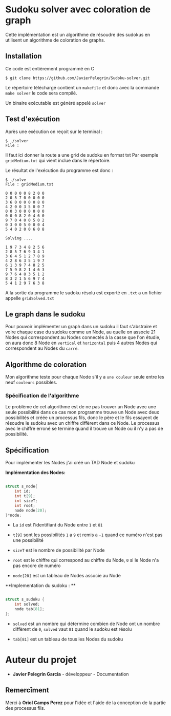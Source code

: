 # Sudoku solver avec coloration de graph 
Cette implémentation est un algorithme de résoudre des sudokus en utilisent un algorithme de coloration de graphs. 

## Installation 

Ce code est entièrement programmé en C
``` 
$ git clone https://github.com/JavierPelegrin/Sudoku-solver.git 
``` 

Le répertoire téléchargé contient un `makefile` et donc avec la commande `make solver` le code sera compilé. 

Un binaire exécutable est généré appelé `solver` 

## Test d'exécution 

Après une exécution on reçoit sur le terminal : 

``` 
$ ./solver 
File :  
```
Il faut ici donner la route a une grid de sudoku en format txt 
Par exemple `gridMedium.txt` qui vient inclue dans le répertoire. 

Le résultat de l'exécution du programme est donc : 

``` 
$ ./solve 
File : gridMedium.txt 

0 0 0 0 0 8 2 0 0 
2 0 5 7 0 0 0 0 0 
3 6 0 0 0 0 0 8 0 
4 2 0 0 3 5 0 0 7 
0 0 3 0 0 0 0 0 0 
0 0 0 8 2 0 4 6 0 
9 7 0 4 0 0 5 0 2 
0 3 0 0 5 0 0 0 4 
5 4 0 2 0 0 6 0 8 

Solving .... 

1 9 7 3 4 8 2 5 6 
2 8 5 7 6 9 3 4 1 
3 6 4 5 1 2 7 8 9 
4 2 8 6 3 5 1 9 7 
6 1 3 9 7 4 8 2 5 
7 5 9 8 2 1 4 6 3 
9 7 6 4 8 3 5 1 2 
8 3 2 1 5 6 9 7 4 
5 4 1 2 9 7 6 3 8 
``` 

A la sortie du programme le sudoku résolu est exporté en `.txt` a un fichier appelle `gridSolved.txt` 

## Le graph dans le sudoku 

Pour pouvoir implémenter un graph dans un sudoku il faut s'abstraire et voire chaque case du sudoku comme un Node, au quelle on associe 21 Nodes qui correspondent au Nodes connectés à la casse que l'on étudie, on aura donc 8 Node en `vertical` et `horizontal` puis 4 autres Nodes qui correspondent au Nodes du `carré`. 

## Algorithme de coloration 

Mon algorithme teste pour chaque Node s'il y a `une couleur` seule entre les neuf `couleurs` possibles. 

### Spécification de l'algorithme  

Le problème de cet algorithme est de ne pas trouver un Node avec une seule possibilité dans ce cas mon programme trouve un Node avec deux possibilités et créée un processus fils, donc le père et le fils essayent de résoudre le sudoku avec un chiffre diffèrent dans ce Node. Le processus avec le chiffre erroné se termine quand il trouve un Node ou il n'y a pas de possibilité. 

## Spécification 

Pour implémenter les Nodes j'ai créé un TAD Node et sudoku 

**Implémentation des Nodes:** 

```c 

struct s_node{ 
    int id; 
    int t[9]; 
    int sizeT; 
    int root; 
    node node[20]; 
}*node; 

``` 

- La `id` est l'identifiant du Node entre `1` et `81` 

- `t[9]` sont les possibilités `1` a `9` et remis a `-1` quand ce numéro n'est pas une possibilité 

- `sizeT` est le nombre de possibilité par Node 

- `root` est le chiffre qui correspond au chiffre du Node, `0` si le Node n'a pas encore de numéro 

- `node[20]` est un tableau de Nodes associe au Node 


**Implementation du sudoku : ** 

```c 

struct s_sudoku { 
    int solved; 
    node tab[81]; 
}; 

``` 

- `solved` est un nombre qui détermine combien de Node ont un nombre diffèrent de `0`, `solved` vaut `81` quand le sudoku est résolu  

- `tab[81]` est un tableau de tous les Nodes du sudoku 


# Auteur du projet 

- **Javier Pelegrin Garcia** - développeur - Documentation 

 
## Remercîment  

Merci à **Oriol Camps Perez** pour l'idée et l'aide de la conception de la partie des processus fils. 